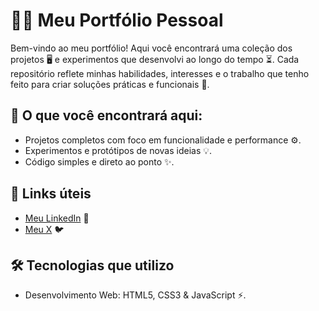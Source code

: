 # 🧑‍💻 Meu Portfólio Pessoal

Bem-vindo ao meu portfólio! Aqui você encontrará uma coleção dos projetos 🖥️ e experimentos que desenvolvi ao longo do tempo ⏳. Cada repositório reflete minhas habilidades, interesses e o trabalho que tenho feito para criar soluções práticas e funcionais 🔧.

## 🚀 O que você encontrará aqui:

- Projetos completos com foco em funcionalidade e performance ⚙️.
- Experimentos e protótipos de novas ideias 💡.
- Código simples e direto ao ponto ✨.

## 🔗 Links úteis

- [Meu LinkedIn](#) 💼
- [Meu X](#) 🐦

## 🛠️ Tecnologias que utilizo

- Desenvolvimento Web: HTML5, CSS3 & JavaScript ⚡.
